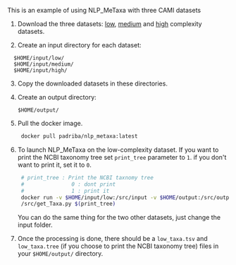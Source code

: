 This is an example of using NLP_MeTaxa with three CAMI datasets
1. Download the three datasets:
    [low](https://openstack.cebitec.uni-bielefeld.de:8080/swift/v1/CAMI_I_LOW/gold_standard_low_single.fasta.gz), [medium](https://openstack.cebitec.uni-bielefeld.de:8080/swift/v1/CAMI_I_MEDIUM/CAMI_medium_GoldStandardAssembly.fasta.gz) and [high](https://openstack.cebitec.uni-bielefeld.de:8080/swift/v1/CAMI_I_HIGH/CAMI_high_GoldStandardAssembly.fasta.gz) complexity datasets.
    
2. Create an input directory for each dataset:
  ```
    $HOME/input/low/
    $HOME/input/medium/
    $HOME/input/high/
  ```
  
3. Copy the downloaded datasets in these directories.
4. Create an output directory: 
    ```
    $HOME/output/
    ```
5. Pull the docker image.

    ```sh
     docker pull padriba/nlp_metaxa:latest
   ```
6. To launch NLP_MeTaxa on the low-complexity dataset. If you want to print the NCBI taxonomy tree set ``` print_tree ``` parameter to ```1```. if you don't want to print it, set it to ```0```. 
     ```sh
      # print_tree : Print the NCBI taxnomy tree
      #               0 : dont print
      #               1 : print it
      docker run -v $HOME/input/low:/src/input -v $HOME/output:/src/output -t padriba/nlp_metaxa python3       
      /src/get_Taxa.py $(print_tree)

   ```
     You can do the same thing for the two other datasets, just change the input folder.
  
  7. Once the processing is done, there should be a ```low_taxa.tsv``` and ```low_taxa.tree``` (if you choose to print the NCBI taxonomy  tree) files in your ``` $HOME/output/ ``` directory. 
